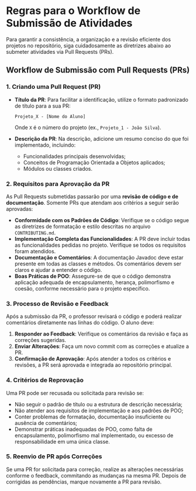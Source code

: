 # Regras para o Workflow de Submissão de Atividades

Para garantir a consistência, a organização e a revisão eficiente dos projetos no repositório, siga cuidadosamente as diretrizes abaixo ao submeter atividades via Pull Requests (PRs).

## Workflow de Submissão com Pull Requests (PRs)

### 1. Criando uma Pull Request (PR)

- **Título da PR**: Para facilitar a identificação, utilize o formato padronizado de título para a sua PR:
  ```
  Projeto_X - [Nome do Aluno]
  ```
  Onde `X` é o número do projeto (ex., `Projeto_1 - João Silva`).
  
- **Descrição da PR**: Na descrição, adicione um resumo conciso do que foi implementado, incluindo:
  - Funcionalidades principais desenvolvidas;
  - Conceitos de Programação Orientada a Objetos aplicados;
  - Módulos ou classes criados.

### 2. Requisitos para Aprovação da PR

As Pull Requests submetidas passarão por uma **revisão de código e de documentação**. Somente PRs que atendam aos critérios a seguir serão aprovadas:

- **Conformidade com os Padrões de Código**: Verifique se o código segue as diretrizes de formatação e estilo descritas no arquivo `CONTRIBUTING.md`.
- **Implementação Completa das Funcionalidades**: A PR deve incluir todas as funcionalidades pedidas no projeto. Verifique se todos os requisitos foram atendidos.
- **Documentação e Comentários**: A documentação Javadoc deve estar presente em todas as classes e métodos. Os comentários devem ser claros e ajudar a entender o código.
- **Boas Práticas de POO**: Assegure-se de que o código demonstra aplicação adequada de encapsulamento, herança, polimorfismo e coesão, conforme necessário para o projeto específico.

### 3. Processo de Revisão e Feedback

Após a submissão da PR, o professor revisará o código e poderá realizar comentários diretamente nas linhas do código. O aluno deve:

1. **Responder ao Feedback**: Verifique os comentários da revisão e faça as correções sugeridas.
2. **Enviar Alterações**: Faça um novo commit com as correções e atualize a PR.
3. **Confirmação de Aprovação**: Após atender a todos os critérios e revisões, a PR será aprovada e integrada ao repositório principal.

### 4. Critérios de Reprovação

Uma PR pode ser recusada ou solicitada para revisão se:

- Não seguir o padrão de título ou a estrutura de descrição necessária;
- Não atender aos requisitos de implementação e aos padrões de POO;
- Conter problemas de formatação, documentação insuficiente ou ausência de comentários;
- Demonstrar práticas inadequadas de POO, como falta de encapsulamento, polimorfismo mal implementado, ou excesso de responsabilidade em uma única classe.

### 5. Reenvio de PR após Correções

Se uma PR for solicitada para correção, realize as alterações necessárias conforme o feedback, commitando as mudanças na mesma PR. Depois de corrigidas as pendências, marque novamente a PR para revisão.
